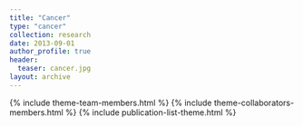```yaml
---
title: "Cancer"
type: "cancer"
collection: research
date: 2013-09-01
author_profile: true
header:
  teaser: cancer.jpg
layout: archive
---
```


{% include theme-team-members.html %}
{% include theme-collaborators-members.html %}
{% include publication-list-theme.html %}
